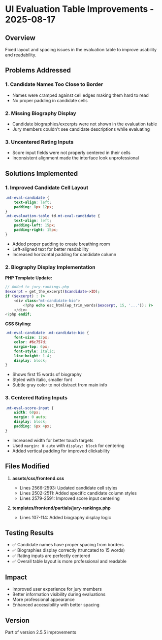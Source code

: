 # UI Evaluation Table Improvements - 2025-08-17

## Overview
Fixed layout and spacing issues in the evaluation table to improve usability and readability.

## Problems Addressed

### 1. Candidate Names Too Close to Border
- Names were cramped against cell edges making them hard to read
- No proper padding in candidate cells

### 2. Missing Biography Display
- Candidate biographies/excerpts were not shown in the evaluation table
- Jury members couldn't see candidate descriptions while evaluating

### 3. Uncentered Rating Inputs
- Score input fields were not properly centered in their cells
- Inconsistent alignment made the interface look unprofessional

## Solutions Implemented

### 1. Improved Candidate Cell Layout
```css
.mt-eval-candidate {
    text-align: left;
    padding: 8px 12px;
}
.mt-evaluation-table td.mt-eval-candidate {
    text-align: left;
    padding-left: 15px;
    padding-right: 15px;
}
```
- Added proper padding to create breathing room
- Left-aligned text for better readability
- Increased horizontal padding for candidate column

### 2. Biography Display Implementation
**PHP Template Update:**
```php
// Added to jury-rankings.php
$excerpt = get_the_excerpt($candidate->ID);
if ($excerpt) : ?>
    <div class="mt-candidate-bio">
        <?php echo esc_html(wp_trim_words($excerpt, 15, '...')); ?>
    </div>
<?php endif;
```

**CSS Styling:**
```css
.mt-eval-candidate .mt-candidate-bio {
    font-size: 12px;
    color: #6c757d;
    margin-top: 6px;
    font-style: italic;
    line-height: 1.4;
    display: block;
}
```
- Shows first 15 words of biography
- Styled with italic, smaller font
- Subtle gray color to not distract from main info

### 3. Centered Rating Inputs
```css
.mt-eval-score-input {
    width: 60px;
    margin: 0 auto;
    display: block;
    padding: 6px 4px;
}
```
- Increased width for better touch targets
- Used `margin: 0 auto` with `display: block` for centering
- Added vertical padding for improved clickability

## Files Modified

1. **assets/css/frontend.css**
   - Lines 2566-2593: Updated candidate cell styles
   - Lines 2502-2511: Added specific candidate column styles
   - Lines 2579-2591: Improved score input centering

2. **templates/frontend/partials/jury-rankings.php**
   - Lines 107-114: Added biography display logic

## Testing Results
- ✅ Candidate names have proper spacing from borders
- ✅ Biographies display correctly (truncated to 15 words)
- ✅ Rating inputs are perfectly centered
- ✅ Overall table layout is more professional and readable

## Impact
- Improved user experience for jury members
- Better information visibility during evaluations
- More professional appearance
- Enhanced accessibility with better spacing

## Version
Part of version 2.5.5 improvements